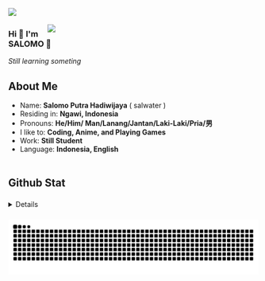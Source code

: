 <a href="https://github.com/salmotide"><img src="/img/yozakura mutsumi/bg mutsumi.webp  /"></a>

<a href="https://discord.gg/3BPj4ntaMA"><img align="right" width="425" src="https://lanyard.cnrad.dev/api/736455354589642892?&bg=0d1117&animated=false&hideDiscrim=true&borderRadius=5px&idleMessage=Just%20need%20learning%20someting..."></a>

### Hi 🙌 I'm SALOMO 🙇
*Still learning someting*
## **About Me**
- Name: **Salomo Putra Hadiwijaya** ( salwater )
- Residing in: **Ngawi, Indonesia**
- Pronouns: **He/Him/ Man/Lanang/Jantan/Laki-Laki/Pria/男**
- I like to: **Coding, Anime, and Playing Games**
- Work: **Still Student**
- Language: **Indonesia, English**
<br></br>

## **Github Stat**

###
<details>
  <div align="center">
    <a href="https://github.com/salmotide"><img src="https://github-readme-stats.vercel.app/api?username=salmotide&hide_title=false&hide_rank=false&show_icons=true&include_all_commits=true&count_private=true&disable_animations=false&theme=react&locale=en&hide_border=true&bg_color=0D1117" height="50%" alt="stats graph"  /></a>
    <a href="https://github.com/salmotide"><img src="https://github-readme-stats.vercel.app/api/top-langs?username=salmotide&locale=en&hide_title=false&layout=compact&card_width=320&langs_count=5&theme=react&hide_border=true&bg_color=0D1117" height="50%" alt="languages graph"  /></a>
  </div>
</details>

###

<a href="https://github.com/salwater"><img src="https://raw.githubusercontent.com/salwater/salwater/output/snake.svg" alt="Snake animation" /></a>

###
